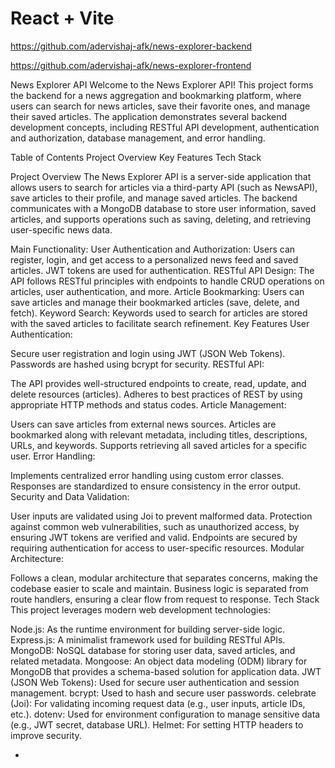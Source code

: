 # React + Vite

https://github.com/adervishaj-afk/news-explorer-backend

https://github.com/adervishaj-afk/news-explorer-frontend

News Explorer API
Welcome to the News Explorer API! This project forms the backend for a news aggregation and bookmarking platform, where users can search for news articles, save their favorite ones, and manage their saved articles. The application demonstrates several backend development concepts, including RESTful API development, authentication and authorization, database management, and error handling.

Table of Contents
Project Overview
Key Features
Tech Stack

Project Overview
The News Explorer API is a server-side application that allows users to search for articles via a third-party API (such as NewsAPI), save articles to their profile, and manage saved articles. The backend communicates with a MongoDB database to store user information, saved articles, and supports operations such as saving, deleting, and retrieving user-specific news data.

Main Functionality:
User Authentication and Authorization: Users can register, login, and get access to a personalized news feed and saved articles. JWT tokens are used for authentication.
RESTful API Design: The API follows RESTful principles with endpoints to handle CRUD operations on articles, user authentication, and more.
Article Bookmarking: Users can save articles and manage their bookmarked articles (save, delete, and fetch).
Keyword Search: Keywords used to search for articles are stored with the saved articles to facilitate search refinement.
Key Features
User Authentication:

Secure user registration and login using JWT (JSON Web Tokens).
Passwords are hashed using bcrypt for security.
RESTful API:

The API provides well-structured endpoints to create, read, update, and delete resources (articles).
Adheres to best practices of REST by using appropriate HTTP methods and status codes.
Article Management:

Users can save articles from external news sources.
Articles are bookmarked along with relevant metadata, including titles, descriptions, URLs, and keywords.
Supports retrieving all saved articles for a specific user.
Error Handling:

Implements centralized error handling using custom error classes.
Responses are standardized to ensure consistency in the error output.
Security and Data Validation:

User inputs are validated using Joi to prevent malformed data.
Protection against common web vulnerabilities, such as unauthorized access, by ensuring JWT tokens are verified and valid.
Endpoints are secured by requiring authentication for access to user-specific resources.
Modular Architecture:

Follows a clean, modular architecture that separates concerns, making the codebase easier to scale and maintain.
Business logic is separated from route handlers, ensuring a clear flow from request to response.
Tech Stack
This project leverages modern web development technologies:

Node.js: As the runtime environment for building server-side logic.
Express.js: A minimalist framework used for building RESTful APIs.
MongoDB: NoSQL database for storing user data, saved articles, and related metadata.
Mongoose: An object data modeling (ODM) library for MongoDB that provides a schema-based solution for application data.
JWT (JSON Web Tokens): Used for secure user authentication and session management.
bcrypt: Used to hash and secure user passwords.
celebrate (Joi): For validating incoming request data (e.g., user inputs, article IDs, etc.).
dotenv: Used for environment configuration to manage sensitive data (e.g., JWT secret, database URL).
Helmet: For setting HTTP headers to improve security.

-
